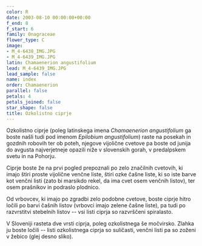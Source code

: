```yaml
---
color: R
date: 2003-08-10 00:00:00+00:00
f_end: 8
f_start: 6
family: Onagraceae
flower_type: C
image:
- M_4-6438_IMG.JPG
- M_4-6439_IMG.JPG
latin: Chamaenerion angustifolium
lead: M_4-6439_IMG.JPG
lead_sample: false
name: index
order: Chamaenerion
parallel: false
petals: 4
petals_joined: false
star_shape: false
title: Ozkolistno ciprje
---
```

Ozkolistno ciprje (poleg latinskega imena *Chamaenerion angustifolium* ga boste našli tudi pod imenom *Epilobium angustifolium*) raste na posekah in gozdnih robovih ter ob poteh, njegove vijolične cvetove pa boste od junija do avgusta najverjetneje opazili niže v slovenskih gorah, v predalpskem svetu in na Pohorju.

Ciprje boste že na prvi pogled prepoznali po zelo značilnih cvetovih, ki imajo štiri proste vijolične venčne liste, štiri ozke čašne liste, ki so iste barve kot venčni listi (zato bi marsikdo rekel, da ima cvet osem venčnih listov), ter osem prašnikov in podraslo plodnico.

Od vrbovcev, ki imajo po zgradbi zelo podobne cvetove, boste ciprje hitro ločili po barvi čašnih listov (vrbovci imajo zelene čašne liste), pa tudi po razvrstitvi stebelnih listov -- vsi listi ciprja so razvrščeni spiralasto.

V Sloveniji rasteta dve vrsti ciprja, poleg ozkolistnega še močvirsko. Zlahka ju boste ločili -- listi ozkolistnega ciprja so suličasti, venčni listi pa so zoženi v žebico (glej desno sliko).
